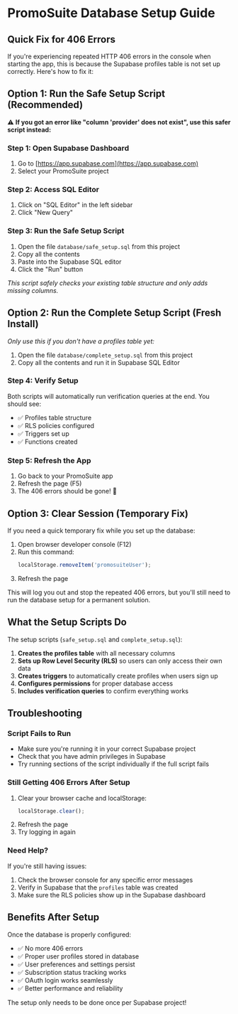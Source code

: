 # PromoSuite Database Setup Guide

## Quick Fix for 406 Errors

If you're experiencing repeated HTTP 406 errors in the console when starting the app, this is because the Supabase profiles table is not set up correctly. Here's how to fix it:

## Option 1: Run the Safe Setup Script (Recommended)

⚠️ **If you got an error like "column 'provider' does not exist", use this safer script instead:**

### Step 1: Open Supabase Dashboard
1. Go to [https://app.supabase.com](https://app.supabase.com)
2. Select your PromoSuite project

### Step 2: Access SQL Editor
1. Click on "SQL Editor" in the left sidebar
2. Click "New Query"

### Step 3: Run the Safe Setup Script
1. Open the file `database/safe_setup.sql` from this project
2. Copy all the contents
3. Paste into the Supabase SQL editor
4. Click the "Run" button

*This script safely checks your existing table structure and only adds missing columns.*

## Option 2: Run the Complete Setup Script (Fresh Install)

*Only use this if you don't have a profiles table yet:*

1. Open the file `database/complete_setup.sql` from this project
2. Copy all the contents and run it in Supabase SQL Editor

### Step 4: Verify Setup
Both scripts will automatically run verification queries at the end. You should see:
- ✅ Profiles table structure
- ✅ RLS policies configured  
- ✅ Triggers set up
- ✅ Functions created

### Step 5: Refresh the App
1. Go back to your PromoSuite app
2. Refresh the page (F5)
3. The 406 errors should be gone! 🎉

## Option 3: Clear Session (Temporary Fix)

If you need a quick temporary fix while you set up the database:

1. Open browser developer console (F12)
2. Run this command:
   ```javascript
   localStorage.removeItem('promosuiteUser');
   ```
3. Refresh the page

This will log you out and stop the repeated 406 errors, but you'll still need to run the database setup for a permanent solution.

## What the Setup Scripts Do

The setup scripts (`safe_setup.sql` and `complete_setup.sql`):

1. **Creates the profiles table** with all necessary columns
2. **Sets up Row Level Security (RLS)** so users can only access their own data
3. **Creates triggers** to automatically create profiles when users sign up
4. **Configures permissions** for proper database access
5. **Includes verification queries** to confirm everything works

## Troubleshooting

### Script Fails to Run
- Make sure you're running it in your correct Supabase project
- Check that you have admin privileges in Supabase
- Try running sections of the script individually if the full script fails

### Still Getting 406 Errors After Setup
1. Clear your browser cache and localStorage:
   ```javascript
   localStorage.clear();
   ```
2. Refresh the page
3. Try logging in again

### Need Help?
If you're still having issues:
1. Check the browser console for any specific error messages
2. Verify in Supabase that the `profiles` table was created
3. Make sure the RLS policies show up in the Supabase dashboard

## Benefits After Setup

Once the database is properly configured:
- ✅ No more 406 errors
- ✅ Proper user profiles stored in database
- ✅ User preferences and settings persist
- ✅ Subscription status tracking works
- ✅ OAuth login works seamlessly
- ✅ Better performance and reliability

The setup only needs to be done once per Supabase project!
